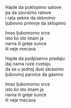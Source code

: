 Hajde da poklopimo satove <br />
pa da zavrsimo ratove <br />
i rata sekire da sklonimo <br />
ljubovno primirje da sklopimo

Imas ljubomorno srce <br />
isto ko sto imam ja <br />
nama ili greje sunce <br />
ili veje mecava

Hajde da podpisemo predaju <br />
daj nama ruze cvetaju <br />
da se u jednoj dusi skrasimo <br />
ljubovnoj parnice da gasimo

Imas ljubomorno srce <br />
isto ko sto imam ja <br />
nama ili greje sunce <br />
ili veje mecava